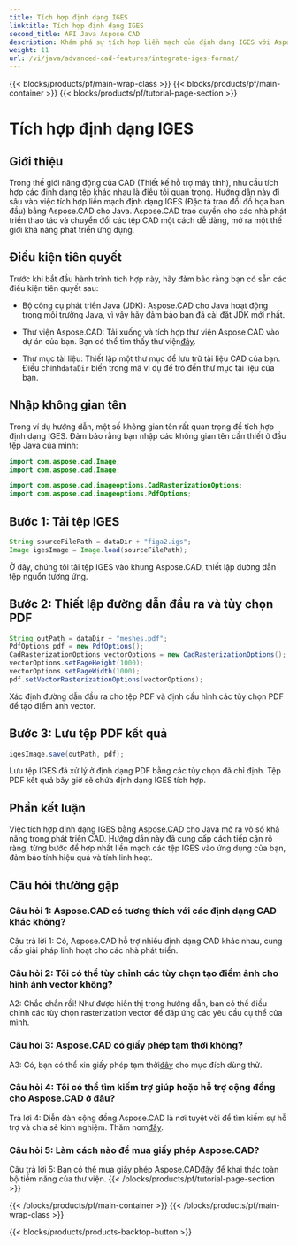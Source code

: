 ```yaml
---
title: Tích hợp định dạng IGES
linktitle: Tích hợp định dạng IGES
second_title: API Java Aspose.CAD
description: Khám phá sự tích hợp liền mạch của định dạng IGES với Aspose.CAD cho Java. Làm theo hướng dẫn từng bước của chúng tôi, khai thác sức mạnh của Aspose.CAD để nâng cao trải nghiệm phát triển CAD của bạn.
weight: 11
url: /vi/java/advanced-cad-features/integrate-iges-format/
---
```


{{< blocks/products/pf/main-wrap-class >}}
{{< blocks/products/pf/main-container >}}
{{< blocks/products/pf/tutorial-page-section >}}

# Tích hợp định dạng IGES

## Giới thiệu

Trong thế giới năng động của CAD (Thiết kế hỗ trợ máy tính), nhu cầu tích hợp các định dạng tệp khác nhau là điều tối quan trọng. Hướng dẫn này đi sâu vào việc tích hợp liền mạch định dạng IGES (Đặc tả trao đổi đồ họa ban đầu) bằng Aspose.CAD cho Java. Aspose.CAD trao quyền cho các nhà phát triển thao tác và chuyển đổi các tệp CAD một cách dễ dàng, mở ra một thế giới khả năng phát triển ứng dụng.

## Điều kiện tiên quyết

Trước khi bắt đầu hành trình tích hợp này, hãy đảm bảo rằng bạn có sẵn các điều kiện tiên quyết sau:

- Bộ công cụ phát triển Java (JDK): Aspose.CAD cho Java hoạt động trong môi trường Java, vì vậy hãy đảm bảo bạn đã cài đặt JDK mới nhất.

-  Thư viện Aspose.CAD: Tải xuống và tích hợp thư viện Aspose.CAD vào dự án của bạn. Bạn có thể tìm thấy thư viện[đây](https://releases.aspose.com/cad/java/).

-  Thư mục tài liệu: Thiết lập một thư mục để lưu trữ tài liệu CAD của bạn. Điều chỉnh`dataDir` biến trong mã ví dụ để trỏ đến thư mục tài liệu của bạn.

## Nhập không gian tên

Trong ví dụ hướng dẫn, một số không gian tên rất quan trọng để tích hợp định dạng IGES. Đảm bảo rằng bạn nhập các không gian tên cần thiết ở đầu tệp Java của mình:

```java
import com.aspose.cad.Image;
import com.aspose.cad.Image;

import com.aspose.cad.imageoptions.CadRasterizationOptions;
import com.aspose.cad.imageoptions.PdfOptions;
```

## Bước 1: Tải tệp IGES

```java
String sourceFilePath = dataDir + "figa2.igs";
Image igesImage = Image.load(sourceFilePath);
```

Ở đây, chúng tôi tải tệp IGES vào khung Aspose.CAD, thiết lập đường dẫn tệp nguồn tương ứng.

## Bước 2: Thiết lập đường dẫn đầu ra và tùy chọn PDF

```java
String outPath = dataDir + "meshes.pdf";
PdfOptions pdf = new PdfOptions();
CadRasterizationOptions vectorOptions = new CadRasterizationOptions();
vectorOptions.setPageHeight(1000);
vectorOptions.setPageWidth(1000);
pdf.setVectorRasterizationOptions(vectorOptions);
```

Xác định đường dẫn đầu ra cho tệp PDF và định cấu hình các tùy chọn PDF để tạo điểm ảnh vector.

## Bước 3: Lưu tệp PDF kết quả

```java
igesImage.save(outPath, pdf);
```

Lưu tệp IGES đã xử lý ở định dạng PDF bằng các tùy chọn đã chỉ định. Tệp PDF kết quả bây giờ sẽ chứa định dạng IGES tích hợp.

## Phần kết luận

Việc tích hợp định dạng IGES bằng Aspose.CAD cho Java mở ra vô số khả năng trong phát triển CAD. Hướng dẫn này đã cung cấp cách tiếp cận rõ ràng, từng bước để hợp nhất liền mạch các tệp IGES vào ứng dụng của bạn, đảm bảo tính hiệu quả và tính linh hoạt.

## Câu hỏi thường gặp

### Câu hỏi 1: Aspose.CAD có tương thích với các định dạng CAD khác không?

Câu trả lời 1: Có, Aspose.CAD hỗ trợ nhiều định dạng CAD khác nhau, cung cấp giải pháp linh hoạt cho các nhà phát triển.

### Câu hỏi 2: Tôi có thể tùy chỉnh các tùy chọn tạo điểm ảnh cho hình ảnh vector không?

A2: Chắc chắn rồi! Như được hiển thị trong hướng dẫn, bạn có thể điều chỉnh các tùy chọn rasterization vector để đáp ứng các yêu cầu cụ thể của mình.

### Câu hỏi 3: Aspose.CAD có giấy phép tạm thời không?

 A3: Có, bạn có thể xin giấy phép tạm thời[đây](https://purchase.aspose.com/temporary-license/) cho mục đích dùng thử.

### Câu hỏi 4: Tôi có thể tìm kiếm trợ giúp hoặc hỗ trợ cộng đồng cho Aspose.CAD ở đâu?

 Trả lời 4: Diễn đàn cộng đồng Aspose.CAD là nơi tuyệt vời để tìm kiếm sự hỗ trợ và chia sẻ kinh nghiệm. Thăm nom[đây](https://forum.aspose.com/c/cad/19).

### Câu hỏi 5: Làm cách nào để mua giấy phép Aspose.CAD?

 Câu trả lời 5: Bạn có thể mua giấy phép Aspose.CAD[đây](https://purchase.aspose.com/buy) để khai thác toàn bộ tiềm năng của thư viện.
{{< /blocks/products/pf/tutorial-page-section >}}

{{< /blocks/products/pf/main-container >}}
{{< /blocks/products/pf/main-wrap-class >}}

{{< blocks/products/products-backtop-button >}}
